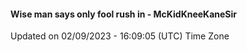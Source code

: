 #### Wise man says only fool rush in - McKidKneeKaneSir
Updated on 02/09/2023 - 16:09:05 (UTC) Time Zone
